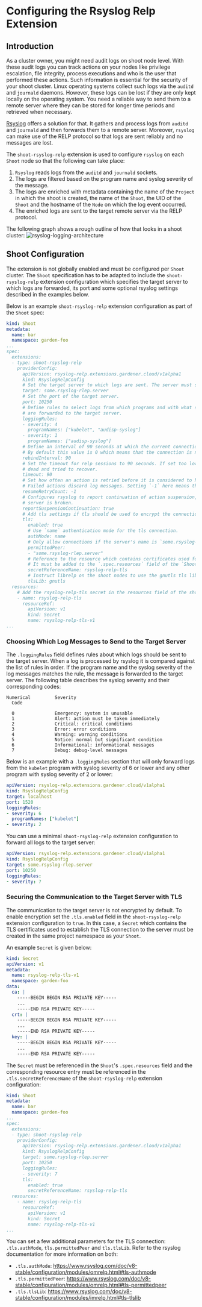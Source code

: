 # Configuring the Rsyslog Relp Extension

## Introduction
As a cluster owner, you might need audit logs on shoot node level. With these audit logs you can track actions on your nodes like privilege escalation, file integrity, process executions and who is the user that performed these actions. Such information is essential for the security of your shoot cluster. Linux operating systems collect such logs via the `auditd` and `journald` daemons. However, these logs can be lost if they are only kept locally on the operating system. You need a reliable way to send them to a remote server where they can be stored for longer time periods and retrieved when necessary.

[Rsyslog](https://www.rsyslog.com/) offers a solution for that. It gathers and process logs from `auditd` and `journald` and then forwards them to a remote server. Moreover, `rsyslog` can make use of the RELP protocol so that logs are sent reliably and no messages are lost.

The `shoot-rsyslog-relp` extension is used to configure `rsyslog` on each `Shoot` node so that the following can take place:
1. `Rsyslog` reads logs from the `auditd` and `journald` sockets.
2. The logs are filtered based on the program name and syslog severity of the message.
3. The logs are enriched with metadata containing the name of the `Project` in which the shoot is created, the name of the `Shoot`, the UID of the `Shoot` and the hostname of the `Node` on which the log event occurred.
4. The enriched logs are sent to the target remote server via the RELP protocol.

The following graph shows a rough outline of how that looks in a shoot cluster:
![rsyslog-logging-architecture](./images/rsyslog-logging-architecture.png)

## Shoot Configuration
The extension is not globally enabled and must be configured per `Shoot` cluster. The `Shoot` specification has to be adapted to include the `shoot-rsyslog-relp` extension configuration which specifies the target server to which logs are forwarded, its port and some optional rsyslog settings described in the examples below.

Below is an example `shoot-rsyslog-relp` extension configuration as part of the `Shoot` spec:

```yaml
kind: Shoot
metadata:
  name: bar
  namespace: garden-foo
...
spec:
  extensions:
  - type: shoot-rsyslog-relp
    providerConfig:
      apiVersion: rsyslog-relp.extensions.gardener.cloud/v1alpha1
      kind: RsyslogRelpConfig
      # Set the target server to which logs are sent. The server must support the RELP protocol.
      target: some.rsyslog-rlep.server
      # Set the port of the target server.
      port: 10250
      # Define rules to select logs from which programs and with what syslog severity
      # are forwarded to the target server.
      loggingRules:
      - severity: 4
        programNames: ["kubelet", "audisp-syslog"]
      - severity: 1
        programNames: ["audisp-syslog"]
      # Define an interval of 90 seconds at which the current connection is broken and re-established.
      # By default this value is 0 which means that the connection is never broken and re-established.
      rebindInterval: 90
      # Set the timeout for relp sessions to 90 seconds. If set too low, valid sessions may be considered
      # dead and tried to recover.
      timeout: 90
      # Set how often an action is retried before it is considered to have failed.
      # Failed actions discard log messages. Setting `-1` here means that messages are never discarded.
      resumeRetryCount: -1
      # Configures rsyslog to report continuation of action suspension, e.g. when the connection to the target
      # server is broken.
      reportSuspensionContinuation: true
      # Add tls settings if tls should be used to encrypt the connection to the target server.
      tls:
        enabled: true
        # Use `name` authentication mode for the tls connection.
        authMode: name
        # Only allow connections if the server's name is `some.rsyslog-rlep.server`
        permittedPeer:
        - "some.rsyslog-rlep.server"
        # Reference to the resource which contains certificates used for the tls connection.
        # It must be added to the `.spec.resources` field of the `Shoot`.
        secretReferenceName: rsyslog-relp-tls
        # Instruct librelp on the shoot nodes to use the gnutls tls library.
        tlsLib: gnutls
  resources:
    # Add the rsyslog-relp-tls secret in the resources field of the shoot spec.
    - name: rsyslog-relp-tls
      resourceRef:
        apiVersion: v1
        kind: Secret
        name: rsyslog-relp-tls-v1
...
```

### Choosing Which Log Messages to Send to the Target Server
The `.loggingRules` field defines rules about which logs should be sent to the target server. When a log is processed by rsyslog it is compared against the list of rules in order. If the program name and the syslog severity of the log messages matches the rule, the message is forwarded to the target server. The following table describes the syslog severity and their corresponding codes:
```
Numerical         Severity
  Code

  0               Emergency: system is unusable
  1               Alert: action must be taken immediately
  2               Critical: critical conditions
  3               Error: error conditions
  4               Warning: warning conditions
  5               Notice: normal but significant condition
  6               Informational: informational messages
  7               Debug: debug-level messages
```

Below is an example with a `.loggingRules` section that will only forward logs from the `kubelet` program with syslog severity of 6 or lower and any other program with syslog severity of 2 or lower:

```yaml
apiVersion: rsyslog-relp.extensions.gardener.cloud/v1alpha1
kind: RsyslogRelpConfig
target: localhost
port: 1520
loggingRules:
- severity: 6
  programNames: ["kubelet"]
- severity: 2
```

You can use a minimal `shoot-rsyslog-relp` extension configuration to forward all logs to the target server:

```yaml
apiVersion: rsyslog-relp.extensions.gardener.cloud/v1alpha1
kind: RsyslogRelpConfig
target: some.rsyslog-rlep.server
port: 10250
loggingRules:
- severity: 7
```

### Securing the Communication to the Target Server with TLS
The communication to the target server is not encrypted by default. To enable encryption set the `.tls.enabled` field in the `shoot-rsyslog-relp` extension configuration to `true`. In this case, a `Secret` which contains the TLS certificates used to establish the TLS connection to the server must be created in the same project namespace as your `Shoot`.

An example `Secret` is given below:

```yaml
kind: Secret
apiVersion: v1
metadata:
  name: rsyslog-relp-tls-v1
  namespace: garden-foo
data:
  ca: |
    -----BEGIN BEGIN RSA PRIVATE KEY-----
    ...
    -----END RSA PRIVATE KEY-----
  crt: |
    -----BEGIN BEGIN RSA PRIVATE KEY-----
    ...
    -----END RSA PRIVATE KEY-----
  key: |
    -----BEGIN BEGIN RSA PRIVATE KEY-----
    ...
    -----END RSA PRIVATE KEY-----
```

The `Secret` must be referenced in the `Shoot`'s `.spec.resources` field and the corresponding resource entry must be referenced in the `.tls.secretReferenceName` of the `shoot-rsyslog-relp` extension configuration:

```yaml
kind: Shoot
metadata:
  name: bar
  namespace: garden-foo
...
spec:
  extensions:
  - type: shoot-rsyslog-relp
    providerConfig:
      apiVersion: rsyslog-relp.extensions.gardener.cloud/v1alpha1
      kind: RsyslogRelpConfig
      target: some.rsyslog-rlep.server
      port: 10250
      loggingRules:
      - severity: 7
      tls:
        enabled: true
        secretReferenceName: rsyslog-relp-tls
  resources:
    - name: rsyslog-relp-tls
      resourceRef:
        apiVersion: v1
        kind: Secret
        name: rsyslog-relp-tls-v1
...
```

You can set a few additional parameters for the TLS connection: `.tls.authMode`, `tls.permittedPeer` and `tls.tlsLib`. Refer to the rsyslog documentation for more information on both:
- `.tls.authMode`: https://www.rsyslog.com/doc/v8-stable/configuration/modules/omrelp.html#tls-authmode
- `.tls.permittedPeer`: https://www.rsyslog.com/doc/v8-stable/configuration/modules/omrelp.html#tls-permittedpeer
- `.tls.tlsLib`: https://www.rsyslog.com/doc/v8-stable/configuration/modules/imrelp.html#tls-tlslib